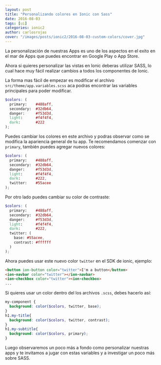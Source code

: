 ```yaml
---
layout: post
title: "Personalizando colores en Ionic con Sass"
date: 2016-08-03
tags: [ui]
categories: ionic2
author: carlosrojas
cover: "/images/posts/ionic2/2016-08-03-custom-colors/cover.jpg"
---
```


<amp-img width="1024" height="512" layout="responsive" src="/images/posts/ionic2/2016-08-03-custom-colors/cover.jpg" alt="Personalizando colores en Ionic con Sass"></amp-img>

La personalización de nuestras Apps es uno de los aspectos en el exito en el mar de Apps que puedes encontrar en Google Play o App Store.

Ahora si quieres personalizar las vistas en Ionic deberas utilizar SASS, lo cual hace muy fácil realizar cambios a todos los componentes de Ionic.

La forma mas fácil de empezar es modificar el archivo `src/theme/app.variables.scss` aca podras encontrar las variables principales para poder modificar.

```scss
$colors: (
  primary:    #488aff,
  secondary:  #32db64,
  danger:     #f53d3d,
  light:      #f4f4f4,
  dark:       #222
);
```

Puedes cambiar los colores en este archivo y podras observar como se modifica la apariencia general de tu app. Te recomendamos comenzar con `primary`, también puedes agregar nuevos colores:

```scss
$colors: (
  primary:    #488aff,
  secondary:  #32db64,
  danger:     #f53d3d,
  light:      #f4f4f4,
  dark:       #222,
  twitter:    #55acee
);
```

Por otro lado puedes cambiar su color de contraste:

```scss
$colors: (
  primary:    #488aff,
  secondary:  #32db64,
  danger:     #f53d3d,
  light:      #f4f4f4,
  dark:       #222,
  twitter: (
    base: #55acee,
    contrast: #ffffff
  )
);
```

Ahora puedes usar este nuevo color `twitter` en el SDK de ionic, ejemplo:

```html
<button ion-button color="twitter">I'm a button</button>
<ion-navbar color="twitter"></ion-navbar>
<ion-checkbox color="twitter"><ion-checkbox>
...
```

Si quieres usar un color dentro del los archivos `.scss`, debes hacerlo así:

```scss
my-component {
  background: color($colors, twitter, base);
}
h1.my-title{
  background: color($colors, twitter, contrast);
}
h1.my-subtitle{
  background: color($colors, primary);
}
```

Luego observaremos un poco más a fondo como personalizar nuestras apps y te invitamos a jugar con estas variables y a investigar un poco más sobre SASS.


